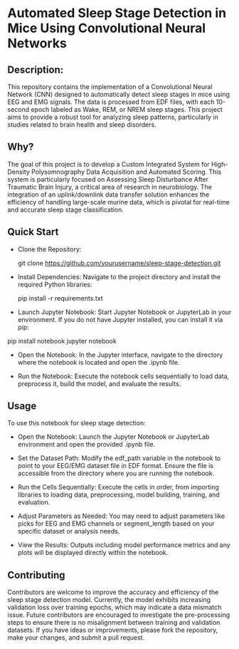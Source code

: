 # **Automated Sleep Stage Detection in Mice Using Convolutional Neural Networks**

## **Description:**
This repository contains the implementation of a Convolutional Neural Network (CNN) designed to automatically detect sleep stages in mice using EEG and EMG signals. The data is processed from EDF files, with each 10-second epoch labeled as Wake, REM, or NREM sleep stages. This project aims to provide a robust tool for analyzing sleep patterns, particularly in studies related to brain health and sleep disorders.

## **Why?**
The goal of this project is to develop a Custom Integrated System for High-Density Polysomnography Data Acquisition and Automated Scoring. This system is particularly focused on Assessing Sleep Disturbance After Traumatic Brain Injury, a critical area of research in neurobiology. The integration of an uplink/downlink data transfer solution enhances the efficiency of handling large-scale murine data, which is pivotal for real-time and accurate sleep stage classification.

## **Quick Start**

* Clone the Repository:

    git clone https://github.com/yourusername/sleep-stage-detection.git

* Install Dependencies: Navigate to the project directory and install the required Python libraries:
    
    pip install -r requirements.txt

* Launch Jupyter Notebook: Start Jupyter Notebook or JupyterLab in your environment. If you do not have Jupyter installed, you can install it via pip:

pip install notebook
jupyter notebook

* Open the Notebook: In the Jupyter interface, navigate to the directory where the notebook is located and open the .ipynb file.

* Run the Notebook: Execute the notebook cells sequentially to load data, preprocess it, build the model, and evaluate the results.

## **Usage**

To use this notebook for sleep stage detection:

* Open the Notebook: Launch the Jupyter Notebook or JupyterLab environment and open the provided .ipynb file.

* Set the Dataset Path: Modify the edf_path variable in the notebook to point to your EEG/EMG dataset file in EDF format. Ensure the file is accessible from the directory where you are running the notebook.

* Run the Cells Sequentially: Execute the cells in order, from importing libraries to loading data, preprocessing, model building, training, and evaluation.

* Adjust Parameters as Needed: You may need to adjust parameters like picks for EEG and EMG channels or segment_length based on your specific dataset or analysis needs.

* View the Results: Outputs including model performance metrics and any plots will be displayed directly within the notebook.

## **Contributing**

Contributors are welcome to improve the accuracy and efficiency of the sleep stage detection model. Currently, the model exhibits increasing validation loss over training epochs, which may indicate a data mismatch issue. Future contributors are encouraged to investigate the pre-processing steps to ensure there is no misalignment between training and validation datasets. If you have ideas or improvements, please fork the repository, make your changes, and submit a pull request.
